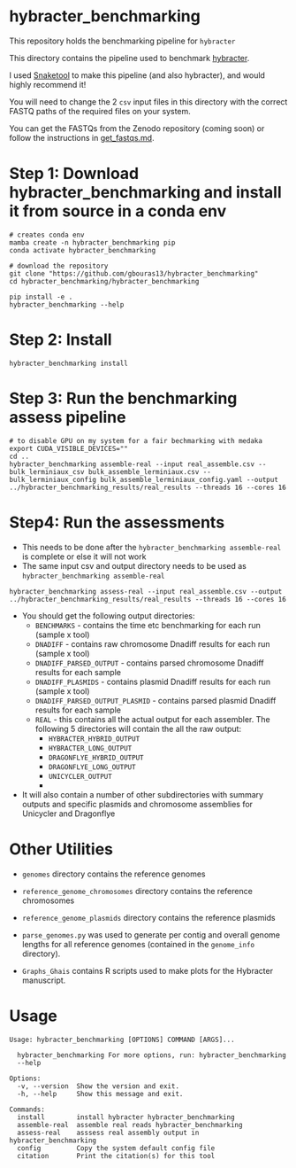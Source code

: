# hybracter_benchmarking

This repository holds the benchmarking pipeline for `hybracter`

This directory contains the pipeline used to benchmark [hybracter](https://github.com/gbouras13/hybracter).

I used [Snaketool](https://github.com/beardymcjohnface/Snaketool) to make this pipeline (and also hybracter), and would highly recommend it!

You will need to change the 2 `csv` input files in this directory with the correct FASTQ paths of the required files on your system. 

You can get the FASTQs from the Zenodo repository (coming soon) or follow the instructions in [get_fastqs.md](get_fastqs.md).


# Step 1: Download hybracter_benchmarking and install it from source in a conda env

```
# creates conda env
mamba create -n hybracter_benchmarking pip
conda activate hybracter_benchmarking

# download the repository
git clone "https://github.com/gbouras13/hybracter_benchmarking"
cd hybracter_benchmarking/hybracter_benchmarking

pip install -e .
hybracter_benchmarking --help
```

# Step 2: Install

```
hybracter_benchmarking install
```


# Step 3: Run the benchmarking assess pipeline 

```
# to disable GPU on my system for a fair bechmarking with medaka 
export CUDA_VISIBLE_DEVICES=""
cd ..
hybracter_benchmarking assemble-real --input real_assemble.csv --bulk_lerminiaux_csv bulk_assemble_lerminiaux.csv --bulk_lerminiaux_config bulk_assemble_lerminiaux_config.yaml --output  ../hybracter_benchmarking_results/real_results --threads 16 --cores 16
```

# Step4: Run the assessments

* This needs to be done after the `hybracter_benchmarking assemble-real` is complete or else it will not work
* The same input csv and output directory needs to be used as `hybracter_benchmarking assemble-real`

```
hybracter_benchmarking assess-real --input real_assemble.csv --output  ../hybracter_benchmarking_results/real_results --threads 16 --cores 16
```

* You should get the following output directories:
  * `BENCHMARKS` - contains the time etc benchmarking for each run (sample x tool)
  * `DNADIFF` - contains raw chromosome Dnadiff results for each run (sample x tool)
  * `DNADIFF_PARSED_OUTPUT` - contains parsed chromosome Dnadiff results for each sample
  * `DNADIFF_PLASMIDS` - contains plasmid Dnadiff results for each run (sample x tool)
  * `DNADIFF_PARSED_OUTPUT_PLASMID` - contains parsed plasmid Dnadiff results for each sample
  * `REAL` - this contains all the actual output for each assembler. The following 5 directories will contain the all the raw output:
    * `HYBRACTER_HYBRID_OUTPUT`
    * `HYBRACTER_LONG_OUTPUT`
    * `DRAGONFLYE_HYBRID_OUTPUT`
    * `DRAGONFLYE_LONG_OUTPUT`
    * `UNICYCLER_OUTPUT`
    * 
* It will also contain a number of other subdirectories with summary outputs and specific plasmids and chromosome assemblies for Unicycler and Dragonflye

# Other Utilities

* `genomes` directory contains the reference genomes
* `reference_genome_chromosomes` directory contains the reference chromosomes
* `reference_genome_plasmids` directory contains the reference plasmids

* `parse_genomes.py` was used to generate per contig and overall genome lengths for all reference genomes (contained in the `genome_info` directory).
* `Graphs_Ghais` contains R scripts used to make plots for the Hybracter manuscript.


# Usage

```
Usage: hybracter_benchmarking [OPTIONS] COMMAND [ARGS]...

  hybracter_benchmarking For more options, run: hybracter_benchmarking
  --help

Options:
  -v, --version  Show the version and exit.
  -h, --help     Show this message and exit.

Commands:
  install        install hybracter hybracter_benchmarking
  assemble-real  assemble real reads hybracter_benchmarking
  assess-real    asssess real assembly output in hybracter_benchmarking
  config         Copy the system default config file
  citation       Print the citation(s) for this tool
```

